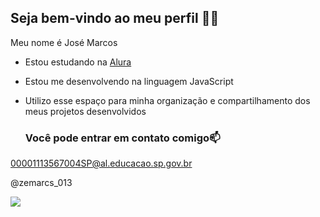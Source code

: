 ## Seja bem-vindo ao meu perfil 💙💙

Meu nome é José Marcos 
- Estou estudando na [Alura](https://www.alura.com.br)
- Estou me desenvolvendo na linguagem JavaScript
- Utilizo esse espaço para minha organização e compartilhamento dos meus projetos desenvolvidos

  ### Você pode entrar em contato comigo📫

 00001113567004SP@al.educacao.sp.gov.br 

@zemarcs_013
 
 ![](https://media1.tenor.com/m/opEBWw0uddoAAAAC/umm.gif)
